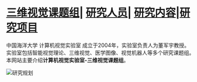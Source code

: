 # <a href="/index.html">三维视觉课题组</a>| <a href="/people.html">研究人员</a>| <a href="/research.html">研究内容</a>|<a href="/project.html">研究项目</a>

中国海洋大学 计算机视觉实验室 成立于2004年，实验室负责人为董军宇教授。实验室包括智能视觉理论、三维视觉、医学图像、视觉机器人等多个研究课题组。本网站主要介绍**计算机视觉实验室-三维视觉课题组**。

![研究规划](https://user-images.githubusercontent.com/57893728/162727493-a789eaa0-d145-4488-8591-4524c7b23228.png)







